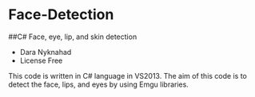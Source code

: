 # Face-Detection
##C# Face, eye, lip, and skin detection
* Dara Nyknahad
* License Free 

This code is written in C# language in VS2013. The aim of this code is to detect the face, lips, and eyes by using Emgu libraries. 


